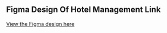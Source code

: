 ## Figma Design Of Hotel Management Link
[View the Figma design here]([https://www.figma.com/file/your-file-link](https://www.figma.com/design/qYqh4L4PPXXLPChgXJlsa3/Hotel-Lo-fi-Wireframe?node-id=0-1&t=TxqSOuq3E9DHC2gO-1))
